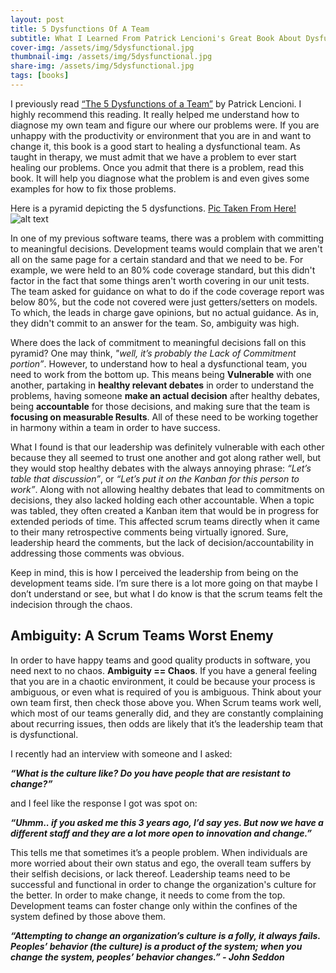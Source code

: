 ```yaml
---
layout: post
title: 5 Dysfunctions Of A Team
subtitle: What I Learned From Patrick Lencioni's Great Book About Dysfunctional Teams
cover-img: /assets/img/5dysfunctional.jpg
thumbnail-img: /assets/img/5dysfunctional.jpg
share-img: /assets/img/5dysfunctional.jpg
tags: [books]
---
```


I previously read [“The 5 Dysfunctions of a Team”](https://www.amazon.com/Five-Dysfunctions-Team-Leadership-Fable/dp/0787960756) by Patrick Lencioni. I highly recommend this reading. It really helped me understand how to diagnose my own team and figure our where our problems were. If you are unhappy with the productivity or environment that you are in and want to change it, this book is a good start to healing a dysfunctional team. As taught in therapy, we must admit that we have a problem to ever start healing our problems. Once you admit that there is a problem, read this book. It will help you diagnose what the problem is and even gives some examples for how to fix those problems. 

Here is a pyramid depicting the 5 dysfunctions. [Pic Taken From Here!](http://www.aleanjourney.com/2018/01/the-five-dysfunctions-of-team.html)
![alt text](http://redirect.viglink.com/?format=go&jsonp=vglnk_157386796269513&key=034153a8f6f990b64f375d12e1cc4572&libId=k30wbb7x01000nv1000DAox52iqar6qsl&loc=http%3A%2F%2Fwww.aleanjourney.com%2F2018%2F01%2Fthe-five-dysfunctions-of-team.html&v=1&out=https%3A%2F%2F4.bp.blogspot.com%2F-RwZ4XypCTek%2FWlFZ6Yf9XgI%2FAAAAAAAA70U%2FlAH7iAldzFYR5mqVUcPDgPfkRG6ajDvuACLcBGAs%2Fs1600%2FAAEAAQAAAAAAAAOHAAAAJDBmYWE5ZTUyLWU1YjYtNGVhYS05NzAyLTJjMzYyMWM3OGY0Zg.jpg&title=A%20Lean%20Journey%3A%20The%20Five%20Dysfunctions%20of%20a%20Team&txt=)

In one of my previous software teams, there was a problem with committing to meaningful decisions. Development teams would complain that we aren't all on the same page for a certain standard and that we need to be. For example, we were held to an 80% code coverage standard, but this didn't factor in the fact that some things aren't worth covering in our unit tests. The team asked for guidance on what to do if the code coverage report was below 80%, but the code not covered were just getters/setters on models. To which, the leads in charge gave opinions, but no actual guidance. As in, they didn't commit to an answer for the team. So, ambiguity was high. 

Where does the lack of commitment to meaningful decisions fall on this pyramid? One may think, _"well, it’s probably the Lack of Commitment portion”_. However, to understand how to heal a dysfunctional team, you need to work from the bottom up. This means being **Vulnerable** with one another, partaking in **healthy relevant debates** in order to understand the problems, having someone **make an actual decision** after healthy debates, being **accountable** for those decisions, and making sure that the team is **focusing on measurable Results**. All of these need to be working together in harmony within a team in order to have success. 

What I found is that our leadership was definitely vulnerable with each other because they all seemed to trust one another and got along rather well, but they would stop healthy debates with the always annoying phrase: _“Let’s table that discussion”_, or _“Let’s put it on the Kanban for this person to work”_. Along with not allowing healthy debates that lead to commitments on decisions, they also lacked holding each other accountable. When a topic was tabled, they often created a Kanban item that would be in progress for extended periods of time. This affected scrum teams directly when it came to their many retrospective comments being virtually ignored. Sure, leadership heard the comments, but the lack of decision/accountability in addressing those comments was obvious.

Keep in mind, this is how I perceived the leadership from being on the development teams side. I’m sure there is a lot more going on that maybe I don’t understand or see, but what I do know is that the scrum teams felt the indecision through the chaos.

Ambiguity: A Scrum Teams Worst Enemy
------
In order to have happy teams and good quality products in software, you need next to no chaos. **Ambiguity == Chaos**. If you have a general feeling that you are in a chaotic environment, it could be because your process is ambiguous, or even what is required of you is ambiguous. Think about your own team first, then check those above you. When Scrum teams work well, which most of our teams generally did, and they are constantly complaining about recurring issues, then odds are likely that it’s the leadership team that is dysfunctional.

I recently had an interview with someone and I asked: 

_**“What is the culture like? Do you have people that are resistant to change?”**_

and I feel like the response I got was spot on:

_**“Uhmm.. if you asked me this 3 years ago, I’d say yes. But now we have a different staff and they are a lot more open to innovation and change.”**_

This tells me that sometimes it’s a people problem. When individuals are more worried about their own status and ego, the overall team suffers by their selfish decisions, or lack thereof. Leadership teams need to be successful and functional in order to change the organization's culture for the better. In order to make change, it needs to come from the top. Development teams can foster change only within the confines of the system defined by those above them.

_**“Attempting to change an organization’s culture is a folly, it always fails. Peoples’ behavior (the culture) is a product of the system; when you change the system, peoples’ behavior changes.” - John Seddon**_
